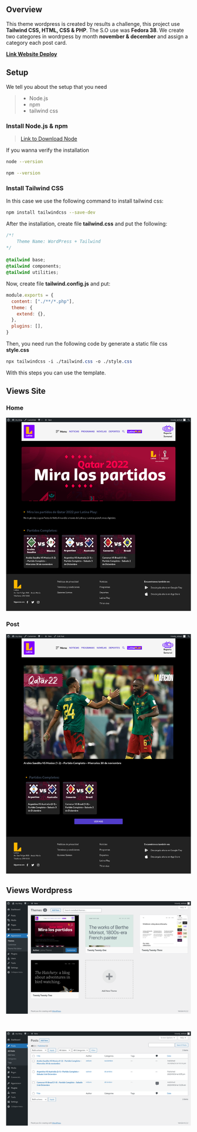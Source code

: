 ## **Overview**

This theme wordpress is created by results a challenge, this project use **Tailwind CSS, HTML, CSS & PHP**. The S.O use was **Fedora 38**. We create two categores in wordrpess by month  **november & december** and assign a category each post card. 


**[Link Website Deploy](https://latina-theme.000webhostapp.com/)**

## **Setup**

We tell you about the setup that you need

> * Node.js
> * npm
> * tailwind css

### **Install Node.js & npm**

> [Link to Download Node](https://nodejs.org/en)

If you wanna verify the installation 

```bash
node --version
```

```bash
npm --version
```

### **Install Tailwind CSS**

In this case we use the following command to install tailwind css:

```bash
npm install tailwindcss --save-dev
```

After the installation, create file **tailwind.css** and put the following:

```css
/*!
    Theme Name: WordPress + Tailwind
*/

@tailwind base;
@tailwind components;
@tailwind utilities;
```

Now, create file **tailwind.config.js** and put:

```javascript
module.exports = {
  content: ["./**/*.php"],
  theme: {
    extend: {},
  },
  plugins: [],
}
```

Then, you need run the following code by generate a static file css **style.css**

```css
npx tailwindcss -i ./tailwind.css -o ./style.css
```

With this steps you can use the template.

## **Views Site**

### Home
![view category](./assets/images/view_category.png)

### Post
![view entrada](./assets/images/view_entrada.png)

## **Views Wordpress**

![view entrada](./assets/images/view_wordpress_preview_template.png)

<br>

![view entrada](./assets/images/view_wordpress_entradas.png)
